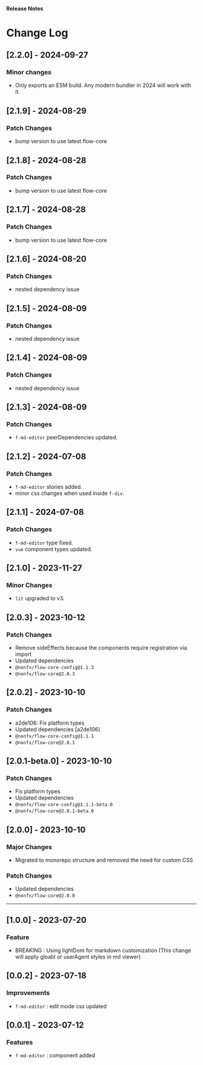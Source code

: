 <h4 className="margin-btm-8">Release Notes</h4>

# Change Log

## [2.2.0] - 2024-09-27

### Minor changes

- Only exports an ESM build. Any modern bundler in 2024 will work with it.

## [2.1.9] - 2024-08-29

### Patch Changes

- bump version to use latest flow-core

## [2.1.8] - 2024-08-28

### Patch Changes

- bump version to use latest flow-core

## [2.1.7] - 2024-08-28

### Patch Changes

- bump version to use latest flow-core

## [2.1.6] - 2024-08-20

### Patch Changes

- nested dependency issue

## [2.1.5] - 2024-08-09

### Patch Changes

- nested dependency issue

## [2.1.4] - 2024-08-09

### Patch Changes

- nested dependency issue

## [2.1.3] - 2024-08-09

### Patch Changes

- `f-md-editor` peerDependencies updated.

## [2.1.2] - 2024-07-08

### Patch Changes

- `f-md-editor` stories added.
- minor css changes when used inside `f-div`.

## [2.1.1] - 2024-07-08

### Patch Changes

- `f-md-editor` type fixed.
- `vue` component types updated.

## [2.1.0] - 2023-11-27

### Minor Changes

- `lit` upgraded to v3.

## [2.0.3] - 2023-10-12

### Patch Changes

- Remove sideEffects because the components require registration via import
- Updated dependencies
- `@nonfx/flow-core-config@1.1.3`
- `@nonfx/flow-core@2.0.3`

## [2.0.2] - 2023-10-10

### Patch Changes

- a2de106: Fix platform types
- Updated dependencies [a2de106]
- `@nonfx/flow-core-config@1.1.1`
- `@nonfx/flow-core@2.0.1`

## [2.0.1-beta.0] - 2023-10-10

### Patch Changes

- Fix platform types
- Updated dependencies
- `@nonfx/flow-core-config@1.1.1-beta.0`
- `@nonfx/flow-core@2.0.1-beta.0`

## [2.0.0] - 2023-10-10

### Major Changes

- Migrated to monorepo structure and removed the need for custom CSS

### Patch Changes

- Updated dependencies
- `@nonfx/flow-core@2.0.0`
<hr className="margin-btm-32" />

## [1.0.0] - 2023-07-20

### Feature

- BREAKING : Using lightDom for markdown customization (This change will apply gloabl or userAgent styles in md viewer)

## [0.0.2] - 2023-07-18

### Improvements

- `f-md-editor` : edit mode css updated

## [0.0.1] - 2023-07-12

### Features

- `f-md-editor` : component added
